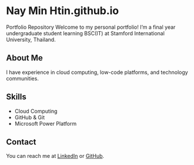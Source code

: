 # Nay Min Htin.github.io
Portfolio Repository
Welcome to my personal portfolio! I’m a final year undergraduate student learning BSC(IT) at Stamford International University, Thailand.

## About Me
I have experience in cloud computing, low-code platforms, and technology communities.

## Skills
- Cloud Computing
- GitHub & Git
- Microsoft Power Platform

## Contact
You can reach me at [LinkedIn](www.linkedin.com/in/nay-min-htin) or [GitHub](https://github.com/jonathangyi).

